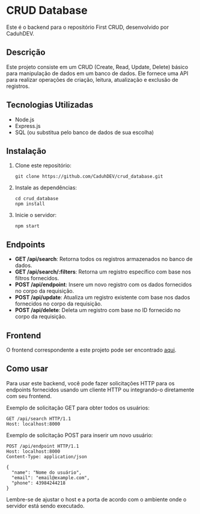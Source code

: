 # CRUD Database

Este é o backend para o repositório First CRUD, desenvolvido por CaduhDEV.

## Descrição

Este projeto consiste em um CRUD (Create, Read, Update, Delete) básico para manipulação de dados em um banco de dados. Ele fornece uma API para realizar operações de criação, leitura, atualização e exclusão de registros.

## Tecnologias Utilizadas

- Node.js
- Express.js
- SQL (ou substitua pelo banco de dados de sua escolha)

## Instalação

1. Clone este repositório:
   ```
   git clone https://github.com/CaduhDEV/crud_database.git
   ```

2. Instale as dependências:
   ```
   cd crud_database
   npm install
   ```

3. Inicie o servidor:
   ```
   npm start
   ```

## Endpoints

- **GET /api/search**: Retorna todos os registros armazenados no banco de dados.
- **GET /api/search/:filters**: Retorna um registro específico com base nos filtros fornecidos.
- **POST /api/endpoint**: Insere um novo registro com os dados fornecidos no corpo da requisição.
- **POST /api/update**: Atualiza um registro existente com base nos dados fornecidos no corpo da requisição.
- **POST /api/delete**: Deleta um registro com base no ID fornecido no corpo da requisição.

## Frontend

O frontend correspondente a este projeto pode ser encontrado [aqui](https://github.com/CaduhDEV/first_crud).

## Como usar

Para usar este backend, você pode fazer solicitações HTTP para os endpoints fornecidos usando um cliente HTTP ou integrando-o diretamente com seu frontend.

Exemplo de solicitação GET para obter todos os usuários:

```http
GET /api/search HTTP/1.1
Host: localhost:8000
```

Exemplo de solicitação POST para inserir um novo usuário:

```http
POST /api/endpoint HTTP/1.1
Host: localhost:8000
Content-Type: application/json

{
  "name": "Nome do usuário",
  "email": "email@example.com",
  "phone": 43984244218
}
```

Lembre-se de ajustar o host e a porta de acordo com o ambiente onde o servidor está sendo executado.
